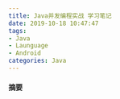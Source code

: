 ```yaml
---
title: Java并发编程实战 学习笔记
date: 2019-10-18 10:47:47
tags:
- Java
- Launguage
- Android
categories: Java
---
```

#### 摘要

